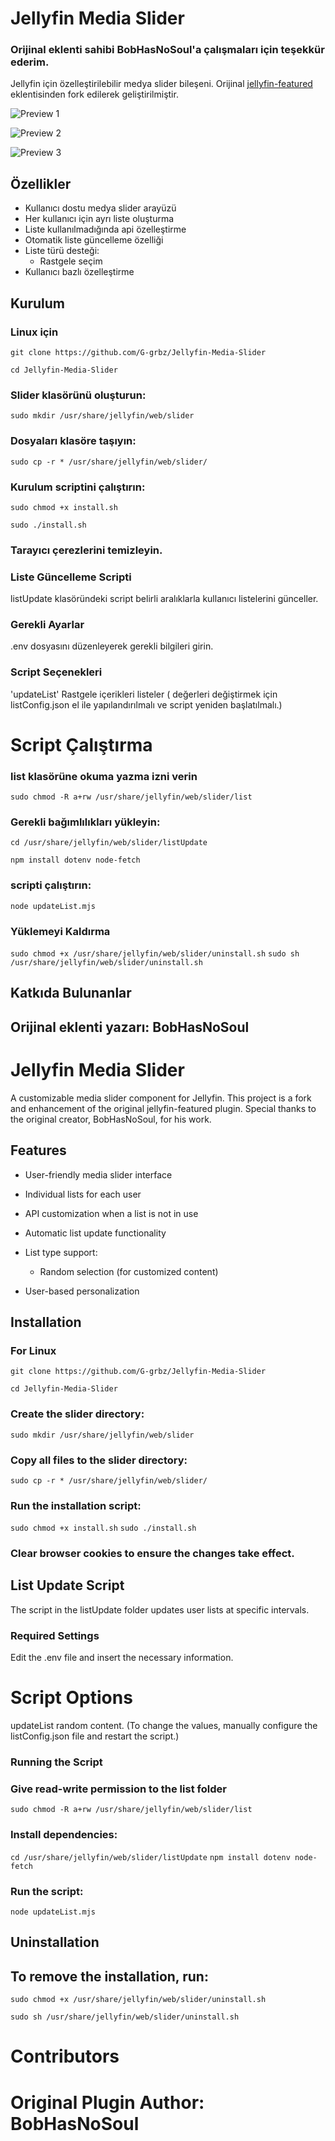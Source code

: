 # Jellyfin Media Slider


### Orijinal eklenti sahibi BobHasNoSoul'a çalışmaları için teşekkür ederim.

Jellyfin için özelleştirilebilir medya slider bileşeni. Orijinal [jellyfin-featured](https://github.com/BobHasNoSoul/jellyfin-featured) eklentisinden fork edilerek geliştirilmiştir.

![Preview 1](https://github.com/user-attachments/assets/30393add-cdad-440f-bcb9-78323e042a4c)


![Preview 2](https://github.com/user-attachments/assets/9f51aa2c-d70a-43ab-8f10-4d4a1bbf967b)


![Preview 3](https://github.com/user-attachments/assets/be7557de-8953-4569-80a5-390071da07aa)



## Özellikler

- Kullanıcı dostu medya slider arayüzü
- Her kullanıcı için ayrı liste oluşturma
- Liste kullanılmadığında api özelleştirme
- Otomatik liste güncelleme özelliği
- Liste türü desteği:
  - Rastgele seçim
- Kullanıcı bazlı özelleştirme

## Kurulum

### Linux için

``` git clone https://github.com/G-grbz/Jellyfin-Media-Slider ```

``` cd Jellyfin-Media-Slider ```

### Slider klasörünü oluşturun:

``` sudo mkdir /usr/share/jellyfin/web/slider ```

### Dosyaları klasöre taşıyın:

``` sudo cp -r * /usr/share/jellyfin/web/slider/ ```

### Kurulum scriptini çalıştırın:

``` sudo chmod +x install.sh ```

``` sudo ./install.sh ```

### Tarayıcı çerezlerini temizleyin.

### Liste Güncelleme Scripti

listUpdate klasöründeki script belirli aralıklarla kullanıcı listelerini günceller.

### Gerekli Ayarlar
.env dosyasını düzenleyerek gerekli bilgileri girin.

### Script Seçenekleri
'updateList'	Rastgele içerikleri listeler ( değerleri değiştirmek için listConfig.json el ile yapılandırılmalı ve script yeniden başlatılmalı.)

# Script Çalıştırma

### list klasörüne okuma yazma izni verin

``` sudo chmod -R a+rw /usr/share/jellyfin/web/slider/list ```

### Gerekli bağımlılıkları yükleyin:

``` cd /usr/share/jellyfin/web/slider/listUpdate ```

``` npm install dotenv node-fetch ```

### scripti çalıştırın:

``` node updateList.mjs ```

### Yüklemeyi Kaldırma

``` sudo chmod +x /usr/share/jellyfin/web/slider/uninstall.sh ```
``` sudo sh /usr/share/jellyfin/web/slider/uninstall.sh ```

## Katkıda Bulunanlar
## Orijinal eklenti yazarı: BobHasNoSoul


# Jellyfin Media Slider

A customizable media slider component for Jellyfin. This project is a fork and enhancement of the original jellyfin-featured plugin. Special thanks to the original creator, BobHasNoSoul, for his work.



## Features

- User-friendly media slider interface

- Individual lists for each user

- API customization when a list is not in use

- Automatic list update functionality

- List type support:

    - Random selection (for customized content)

- User-based personalization

## Installation

### For Linux

``` git clone https://github.com/G-grbz/Jellyfin-Media-Slider ```

``` cd Jellyfin-Media-Slider ```

### Create the slider directory:

``` sudo mkdir /usr/share/jellyfin/web/slider ```

### Copy all files to the slider directory:

``` sudo cp -r * /usr/share/jellyfin/web/slider/ ```

### Run the installation script:

``` sudo chmod +x install.sh ```
``` sudo ./install.sh ```

### Clear browser cookies to ensure the changes take effect.

## List Update Script

The script in the listUpdate folder updates user lists at specific intervals.

### Required Settings

Edit the .env file and insert the necessary information.

# Script Options

updateList random content. (To change the values, manually configure the listConfig.json file and restart the script.)

### Running the Script

### Give read-write permission to the list folder

``` sudo chmod -R a+rw /usr/share/jellyfin/web/slider/list ```

### Install dependencies:

``` cd /usr/share/jellyfin/web/slider/listUpdate ```
``` npm install dotenv node-fetch ```

### Run the script:

``` node updateList.mjs ```

## Uninstallation

## To remove the installation, run:

``` sudo chmod +x /usr/share/jellyfin/web/slider/uninstall.sh ```

``` sudo sh /usr/share/jellyfin/web/slider/uninstall.sh ```

# Contributors

# Original Plugin Author: BobHasNoSoul
